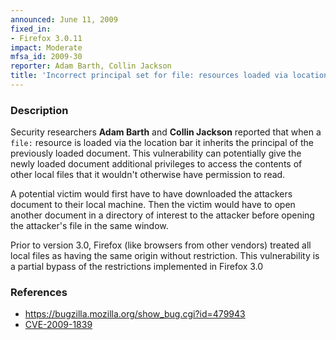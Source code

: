 ```yaml
---
announced: June 11, 2009
fixed_in:
- Firefox 3.0.11
impact: Moderate
mfsa_id: 2009-30
reporter: Adam Barth, Collin Jackson
title: 'Incorrect principal set for file: resources loaded via location bar'
---
```


<h3>Description</h3>

<p>Security researchers <strong>Adam Barth</strong> and <strong>Collin
Jackson</strong> reported that when a <code>file:</code> resource is
loaded via the location bar it inherits the principal of the
previously loaded document.  This vulnerability can potentially give
the newly loaded document additional privileges to access the contents
of other local files that it wouldn't otherwise have permission to read.
</p>

<p>A potential victim would first have to have downloaded the attackers
document to their local machine. Then the victim would have to open another
document in a directory of interest to the attacker before opening the
attacker's file in the same window.
</p>

<p class="note">Prior to version 3.0, Firefox (like browsers from other
vendors) treated all local files as having the same origin without
restriction. This vulnerability is a partial bypass of the restrictions
implemented in Firefox 3.0</p>

<h3>References</h3>

<ul>
  <li><a href="https://bugzilla.mozilla.org/show_bug.cgi?id=479943">https://bugzilla.mozilla.org/show_bug.cgi?id=479943</a></li>
  <li><a class="ex-ref" href="http://cve.mitre.org/cgi-bin/cvename.cgi?name=CVE-2009-1839">CVE-2009-1839</a></li>
</ul>




